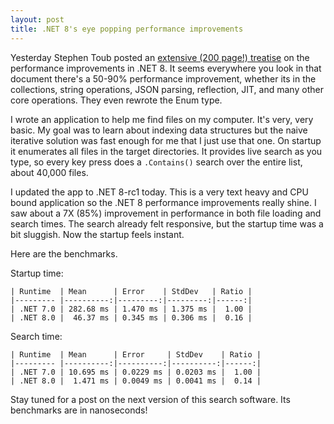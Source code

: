 ```yaml
---
layout: post
title: .NET 8's eye popping performance improvements
---
```


Yesterday Stephen Toub posted an [extensive (200 page!) treatise](https://devblogs.microsoft.com/dotnet/performance-improvements-in-net-8/) on the performance improvements in .NET 8. It seems everywhere you look in that document there's a 50-90% performance improvement, whether its in the collections, string operations, JSON parsing, reflection, JIT, and many other core operations. They even rewrote the Enum type.

I wrote an application to help me find files on my computer. It's very, very basic. My goal was to learn about indexing data structures but the naive iterative solution was fast enough for me that I just use that one. On startup it enumerates all files in the target directories. It provides live search as you type, so every key press does a `.Contains()` search over the entire list, about 40,000 files.

I updated the app to .NET 8-rc1 today. This is a very text heavy and CPU bound application so the .NET 8 performance improvements really shine. I saw about a 7X (85%) improvement in performance in both file loading and search times. The search already felt responsive, but the startup time was a bit sluggish. Now the startup feels instant.

Here are the benchmarks.

Startup time:

	| Runtime  | Mean      | Error    | StdDev   | Ratio |
	|--------- |----------:|---------:|---------:|------:|
	| .NET 7.0 | 282.68 ms | 1.470 ms | 1.375 ms |  1.00 |
	| .NET 8.0 |  46.37 ms | 0.345 ms | 0.306 ms |  0.16 |

Search time:

	| Runtime  | Mean      | Error     | StdDev    | Ratio |
	|--------- |----------:|----------:|----------:|------:|
	| .NET 7.0 | 10.695 ms | 0.0229 ms | 0.0203 ms |  1.00 |
	| .NET 8.0 |  1.471 ms | 0.0049 ms | 0.0041 ms |  0.14 |

Stay tuned for a post on the next version of this search software. Its benchmarks are in nanoseconds!